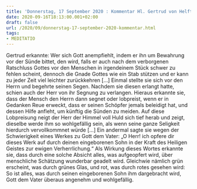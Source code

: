 ```yaml
---
title: 'Donnerstag, 17 September 2020 : Kommentar Hl. Gertrud von Helfta'
date: 2020-09-16T18:13:00.001+02:00
draft: false
url: /2020/09/donnerstag-17-september-2020-kommentar.html
tags: 
- MEDITATIO
---
```


Gertrud erkannte: Wer sich Gott anempfiehlt, indem er ihn um Bewahrung vor der Sünde bittet, den wird, falls er auch nach dem verborgenen Ratschluss Gottes vor den Menschen in irgendeinem Stück schwer zu fehlen scheint, dennoch die Gnade Gottes wie ein Stab stützen und er kann zu jeder Zeit viel leichter zurückkehren \[…\] Einmal stellte sie sich vor den Herrn und begehrte seinen Segen. Nachdem sie diesen erlangt hatte, schien auch der Herr von ihr Segnung zu verlangen. Hieraus erkannte sie, dass der Mensch den Herrn dann segnet oder lobpreist, wenn er in Gedanken Reue erweckt, dass er seinen Schöpfer jemals beleidigt hat, und dessen Hilfe anfleht, um künftig die Sünden zu meiden. Auf diese Lobpreisung neigt der Herr der Himmel voll Huld sich tief herab und zeigt, dieselbe werde ihm so wohlgefällig sein, als wenn seine ganze Seligkeit hierdurch vervollkommnet würde \[…\] Ein andermal sagte sie wegen der Schwierigkeit eines Werkes zu Gott dem Vater: „O Herr! ich opfere dir dieses Werk auf durch deinen eingeborenen Sohn in der Kraft des Heiligen Geistes zur ewigen Verherrlichung.“ Als Wirkung dieses Wortes erkannte sie, dass durch eine solche Absicht alles, was aufgeopfert wird, über menschliche Schätzung wunderbar geadelt wird. Gleichwie nämlich grün erscheint, was durch grünes Glas, und rot, was durch rotes gesehen wird: So ist alles, was durch seinen eingeborenen Sohn ihm dargebracht wird, Gott dem Vater überaus angenehm und wohlgefällig.